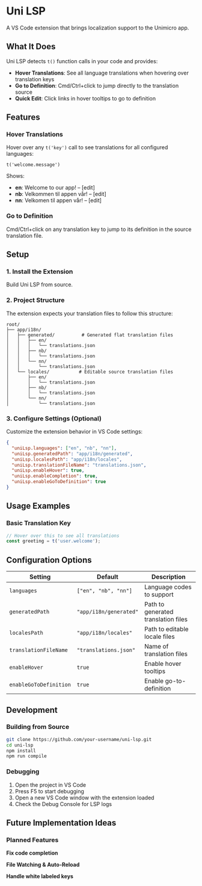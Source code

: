 # Uni LSP

A VS Code extension that brings localization support to the Unimicro app.

## What It Does

Uni LSP detects `t()` function calls in your code and provides:

- **Hover Translations**: See all language translations when hovering over translation keys
- **Go to Definition**: Cmd/Ctrl+click to jump directly to the translation source
- **Quick Edit**: Click links in hover tooltips to go to definition

## Features

### Hover Translations
Hover over any `t('key')` call to see translations for all configured languages:

```
t('welcome.message')
```

Shows:
- **en**: Welcome to our app! – [edit]
- **nb**: Velkommen til appen vår! – [edit]  
- **nn**: Velkomen til appen vår! – [edit]

### Go to Definition
Cmd/Ctrl+click on any translation key to jump to its definition in the source translation file.

## Setup

### 1. Install the Extension
Build Uni LSP from source.

### 2. Project Structure
The extension expects your translation files to follow this structure:

```
root/
├── app/i18n/
│   ├── generated/          # Generated flat translation files
│   │   ├── en/
│   │   │   └── translations.json
│   │   ├── nb/
│   │   │   └── translations.json
│   │   └── nn/
│   │       └── translations.json
│   └── locales/           # Editable source translation files
│       ├── en/
│       │   └── translations.json
│       ├── nb/
│       │   └── translations.json
│       └── nn/
│           └── translations.json
```

### 3. Configure Settings (Optional)
Customize the extension behavior in VS Code settings:

```json
{
  "uniLsp.languages": ["en", "nb", "nn"],
  "uniLsp.generatedPath": "app/i18n/generated",
  "uniLsp.localesPath": "app/i18n/locales",
  "uniLsp.translationFileName": "translations.json",
  "uniLsp.enableHover": true,
  "uniLsp.enableCompletion": true,
  "uniLsp.enableGoToDefinition": true
}
```

## Usage Examples

### Basic Translation Key
```javascript
// Hover over this to see all translations
const greeting = t('user.welcome');

```

## Configuration Options

| Setting | Default | Description |
|---------|---------|-------------|
| `languages` | `["en", "nb", "nn"]` | Language codes to support |
| `generatedPath` | `"app/i18n/generated"` | Path to generated translation files |
| `localesPath` | `"app/i18n/locales"` | Path to editable locale files |
| `translationFileName` | `"translations.json"` | Name of translation files |
| `enableHover` | `true` | Enable hover tooltips |
| `enableGoToDefinition` | `true` | Enable go-to-definition |

## Development

### Building from Source
```bash
git clone https://github.com/your-username/uni-lsp.git
cd uni-lsp
npm install
npm run compile
```

### Debugging
1. Open the project in VS Code
2. Press F5 to start debugging
3. Open a new VS Code window with the extension loaded
4. Check the Debug Console for LSP logs

## Future Implementation Ideas

### Planned Features

**Fix code completion**

**File Watching & Auto-Reload**

**Handle white labeled keys**